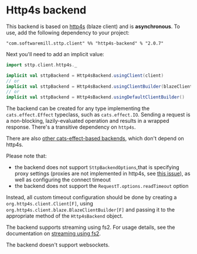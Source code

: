# Http4s backend

This backend is based on [http4s](https://http4s.org) (blaze client) and is **asynchronous**. To use, add the following dependency to your project:

```
"com.softwaremill.sttp.client" %% "http4s-backend" % "2.0.7"
```

Next you'll need to add an implicit value:

```scala
import sttp.client.http4s._

implicit val sttpBackend = Http4sBackend.usingClient(client)
// or
implicit val sttpBackend = Http4sBackend.usingClientBuilder(blazeClientBuilder)
// or
implicit val sttpBackend = Http4sBackend.usingDefaultClientBuilder()
```

The backend can be created for any type implementing the `cats.effect.Effect` typeclass, such as `cats.effect.IO`. Sending a request is a non-blocking, lazily-evaluated operation and results in a wrapped response. There's a transitive dependency on `http4s`. 

There are also [other cats-effect-based backends](catseffect.html), which don't depend on http4s. 

Please note that: 

* the backend does not support `SttpBackendOptions`,that is specifying proxy settings (proxies are not implemented in http4s, see [this issue](https://github.com/http4s/http4s/issues/251)), as well as configuring the connect timeout 
* the backend does not support the `RequestT.options.readTimeout` option

Instead, all custom timeout configuration should be done by creating a `org.http4s.client.Client[F]`, using `org.http4s.client.blaze.BlazeClientBuilder[F]` and passing it to the appropriate method of the `Http4sBackend` object.

The backend supports streaming using fs2. For usage details, see the documentation on [streaming using fs2](fs2.html#streaming).

The backend doesn't support websockets.